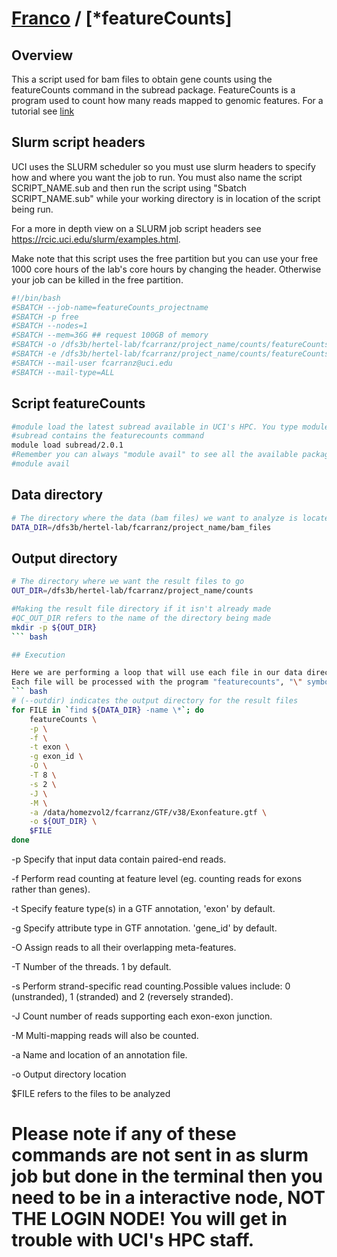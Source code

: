 # [Franco](https://github.com/altsplicer) / [***featureCounts**]


## Overview
This a script used for bam files to obtain gene counts using the featureCounts command in the subread package.
FeatureCounts is a program used to count how many reads mapped to genomic features.
For a tutorial see [link](https://rnnh.github.io/bioinfo-notebook/docs/featureCounts.html)

## Slurm script headers
UCI uses the SLURM scheduler so you must use slurm headers to specify how and where you want the job to run. 
You must also name the script SCRIPT_NAME.sub and then run the script using "Sbatch SCRIPT_NAME.sub" while your working directory is in location of the script being run. 

For a more in depth view on a SLURM job script headers see https://rcic.uci.edu/slurm/examples.html.

Make note that this script uses the free partition but you can use your free 1000 core hours of the lab's core hours by changing the header.
Otherwise your job can be killed in the free partition.
``` bash
#!/bin/bash
#SBATCH --job-name=featureCounts_projectname
#SBATCH -p free
#SBATCH --nodes=1
#SBATCH --mem=36G ## request 100GB of memory
#SBATCH -o /dfs3b/hertel-lab/fcarranz/project_name/counts/featureCounts.out ## the name of the job report output file
#SBATCH -e /dfs3b/hertel-lab/fcarranz/project_name/counts/featureCounts.err ## name of the error file
#SBATCH --mail-user fcarranz@uci.edu
#SBATCH --mail-type=ALL
```

## Script featureCounts
``` bash
#module load the latest subread available in UCI's HPC. You type module load FeatureCounts and tab to complete your typing
#subread contains the featurecounts command
module load subread/2.0.1
#Remember you can always "module avail" to see all the available packages
#module avail
```

## Data directory
``` bash
# The directory where the data (bam files) we want to analyze is located
DATA_DIR=/dfs3b/hertel-lab/fcarranz/project_name/bam_files
``` 
## Output directory
``` bash
# The directory where we want the result files to go
OUT_DIR=/dfs3b/hertel-lab/fcarranz/project_name/counts

#Making the result file directory if it isn't already made
#QC_OUT_DIR refers to the name of the directory being made
mkdir -p ${OUT_DIR}
``` bash

## Execution

Here we are performing a loop that will use each file in our data directory as input, "*" is a wild card symbol and in this context matches any file in the indicated directory.
Each file will be processed with the program "featurecounts", "\" symbol indicates that more options for the program are on the next line.
``` bash
# (--outdir) indicates the output directory for the result files
for FILE in `find ${DATA_DIR} -name \*`; do
    featureCounts \
	-p \
	-f \
	-t exon \
	-g exon_id \
	-O \
	-T 8 \
	-s 2 \
	-J \
	-M \
	-a /data/homezvol2/fcarranz/GTF/v38/Exonfeature.gtf \
	-o ${OUT_DIR} \
	$FILE
done
```
-p Specify that input data contain paired-end reads.

-f Perform read counting at feature level (eg. counting reads for exons rather than genes).

-t  Specify feature type(s) in a GTF annotation, 'exon' by default.

-g Specify attribute type in GTF annotation. 'gene_id' by default.

-O Assign reads to all their overlapping meta-features.

-T Number of the threads. 1 by default.

-s Perform strand-specific read counting.Possible values include: 0 (unstranded), 1 (stranded) and 2 (reversely stranded).

-J Count number of reads supporting each exon-exon junction.

-M  Multi-mapping reads will also be counted.

-a Name and location of an annotation file.

-o Output directory location

$FILE refers to the files to be analyzed

# Please note if any of these commands are not sent in as slurm job but done in the terminal then you need to be in a interactive node, NOT THE LOGIN NODE! You will get in trouble with UCI's HPC staff. 